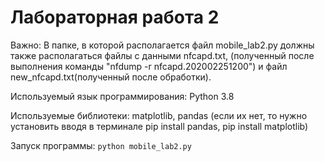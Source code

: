 # Лабораторная работа 2
Важно: В папке, в которой располагается файл mobile_lab2.py должны также располагаться файлы с данными nfcapd.txt, (полученный после выполнения команды "nfdump -r nfcapd.202002251200") и файл new_nfcapd.txt(полученный после обработки).

Используемый язык программирования: Python 3.8

Используемые библиотеки: matplotlib, pandas (если их нет, то нужно установить вводя в терминале pip install pandas, pip install matplotlib)

Запуск программы: `python mobile_lab2.py`

